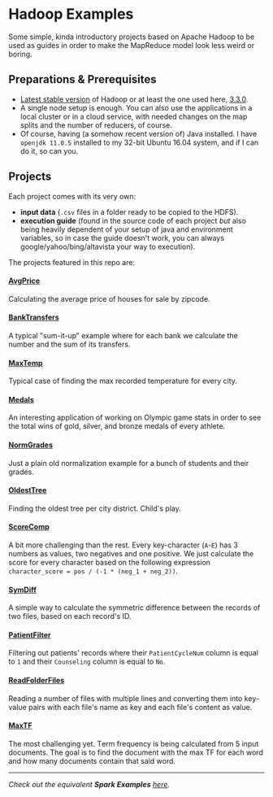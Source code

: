 # Hadoop Examples
Some simple, kinda introductory projects based on Apache Hadoop to be used as guides in order to make the MapReduce model look less weird or boring.

## Preparations & Prerequisites
* [Latest stable version](https://hadoop.apache.org/docs/current/) of Hadoop or at least the one used here, [3.3.0](https://hadoop.apache.org/docs/r3.3.0/).
*  A single node setup is enough. You can also use the applications in a local cluster or in a cloud service, with needed changes on the map splits and the number of reducers, of course.
* Of course, having (a somehow recent version of) Java installed. I have `openjdk 11.0.5` installed to my 32-bit Ubuntu 16.04 system, and if I can do it, so can you.

## Projects
Each project comes with its very own:
* **input data** (`.csv` files in a folder ready to be copied to the HDFS). 
* **execution guide** (found in the source code of each project _but_ also being heavily dependent of your setup of java and environment variables, so in case the guide doesn't work, you can always google/yahoo/bing/altavista your way to execution).

The projects featured in this repo are:

#### [AvgPrice](https://github.com/Coursal/Hadoop-Examples/tree/main/AvgPrice)
Calculating the average price of houses for sale by zipcode.

#### [BankTransfers](https://github.com/Coursal/Hadoop-Examples/tree/main/BankTransfers)
A typical "sum-it-up" example where for each bank we calculate the number and the sum of its transfers.

#### [MaxTemp](https://github.com/Coursal/Hadoop-Examples/tree/main/MaxTemp)
Typical case of finding the max recorded temperature for every city.

#### [Medals](https://github.com/Coursal/Hadoop-Examples/tree/main/Medals)
An interesting application of working on Olympic game stats in order to see the total wins of gold, silver, and bronze medals of every athlete.

#### [NormGrades](https://github.com/Coursal/Hadoop-Examples/tree/main/NormGrades)
Just a plain old normalization example for a bunch of students and their grades.

#### [OldestTree](https://github.com/Coursal/Hadoop-Examples/tree/main/OldestTree)
Finding the oldest tree per city district. Child's play.

#### [ScoreComp](https://github.com/Coursal/Hadoop-Examples/tree/main/ScoreComp)
A bit more challenging than the rest. Every key-character (`A`-`E`) has 3 numbers as values, two negatives and one positive. We just calculate the score for every character based on the following expression `character_score = pos / (-1 * (neg_1 + neg_2))`.

#### [SymDiff](https://github.com/Coursal/Hadoop-Examples/tree/main/SymDiff)
A simple way to calculate the symmetric difference between the records of two files, based on each record's ID.

#### [PatientFilter](https://github.com/Coursal/Hadoop-Examples/tree/main/PatientFilter)
Filtering out patients' records where their `PatientCycleNum` column is equal to `1` and their `Counseling` column is equal to `No`.

#### [ReadFolderFiles](https://github.com/Coursal/Hadoop-Examples/tree/main/ReadFolderFiles)
Reading a number of files with multiple lines and converting them into key-value pairs with each file's name as key and each file's content as value.

#### [MaxTF](https://github.com/Coursal/Hadoop-Examples/tree/main/MaxTF)
The most challenging yet. Τerm frequency is being calculated from 5 input documents. The goal is to find the document with the max TF for each word and how many documents contain that said word.

---

_Check out the equivalent **Spark Examples** [here](https://github.com/Coursal/Spark-Examples)._
